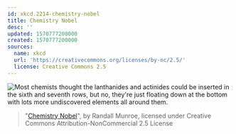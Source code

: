 ```yaml
---
id: xkcd.2214-chemistry-nobel
title: Chemistry Nobel
desc: ''
updated: 1570777200000
created: 1570777200000
sources:
  name: xkcd
  url: 'https://creativecommons.org/licenses/by-nc/2.5/'
  license: Creative Commons 2.5
---
```

![Most chemists thought the lanthanides and actinides could be inserted in the sixth and seventh rows, but no, they're just floating down at the bottom with lots more undiscovered elements all around them.](https://imgs.xkcd.com/comics/chemistry_nobel.png)
> "[Chemistry Nobel](https://xkcd.com/2214/)", by Randall Munroe, licensed under Creative Commons Attribution-NonCommercial 2.5 License
